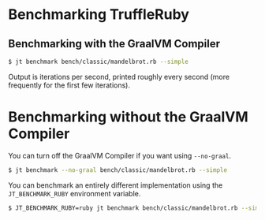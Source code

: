 # Benchmarking TruffleRuby

## Benchmarking with the GraalVM Compiler

```bash
$ jt benchmark bench/classic/mandelbrot.rb --simple
```

Output is iterations per second, printed roughly every second (more frequently
for the first few iterations).

# Benchmarking without the GraalVM Compiler

You can turn off the GraalVM Compiler if you want using `--no-graal`.

```bash
$ jt benchmark --no-graal bench/classic/mandelbrot.rb --simple
```

You can benchmark an entirely different implementation using the
`JT_BENCHMARK_RUBY` environment variable.

```bash
$ JT_BENCHMARK_RUBY=ruby jt benchmark bench/classic/mandelbrot.rb --simple
```

